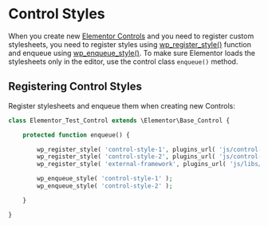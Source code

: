 # Control Styles

When you create new [Elementor Controls](/controls/) and you need to register custom stylesheets, you need to register styles  using [wp_register_style()](https://developer.wordpress.org/reference/functions/wp_register_style/) function and enqueue using [wp_enqueue_style()](https://developer.wordpress.org/reference/functions/wp_enqueue_style/). To make sure Elementor loads the stylesheets only in the editor, use the control class `enqueue()` method.

## Registering Control Styles

Register stylesheets and enqueue them when creating new Controls:

```php
class Elementor_Test_Control extends \Elementor\Base_Control {

	protected function enqueue() {

		wp_register_style( 'control-style-1', plugins_url( 'js/control-style-1.js', __FILE__ ) );
		wp_register_style( 'control-style-2', plugins_url( 'js/control-style-2.js', __FILE__ ), [ 'external-framework' ] );
		wp_register_style( 'external-framework', plugins_url( 'js/libs/external-framework.js', __FILE__ ) );

		wp_enqueue_style( 'control-style-1' );
		wp_enqueue_style( 'control-style-2' );

	}

}
```
